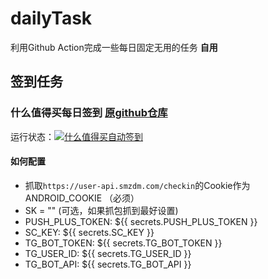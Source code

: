 # dailyTask
利用Github Action完成一些每日固定无用的任务
**自用**
## 签到任务
### 什么值得买每日签到 [原github仓库](https://github.com/Chasing66/smzdm_bot)
运行状态：[![什么值得买自动签到](https://github.com/sine2cr/autocheckin/actions/workflows/smzdmCheckin.yml/badge.svg)](https://github.com/sine2cr/autocheckin/actions/workflows/smzdmCheckin.yml)

#### 如何配置
- 抓取`https://user-api.smzdm.com/checkin`的Cookie作为ANDROID_COOKIE   （必须）
- SK = ""  (可选，如果抓包抓到最好设置)
- PUSH_PLUS_TOKEN: ${{ secrets.PUSH_PLUS_TOKEN }}
- SC_KEY: ${{ secrets.SC_KEY }}
- TG_BOT_TOKEN: ${{ secrets.TG_BOT_TOKEN }}
- TG_USER_ID: ${{ secrets.TG_USER_ID }}
- TG_BOT_API: ${{ secrets.TG_BOT_API }}

